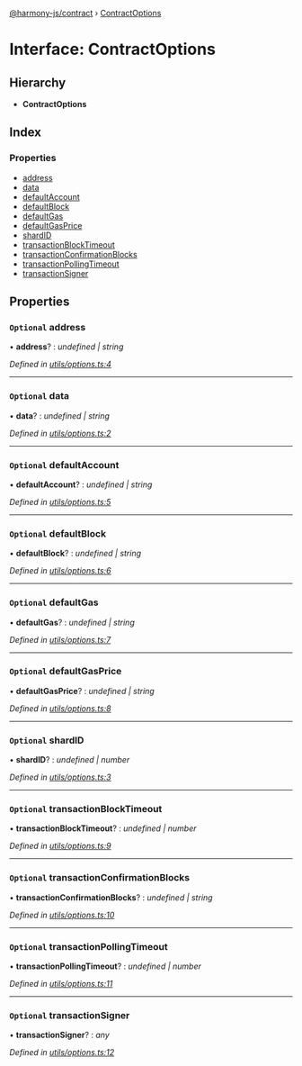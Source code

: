 [@harmony-js/contract](../globals.md) › [ContractOptions](contractoptions.md)

# Interface: ContractOptions

## Hierarchy

* **ContractOptions**

## Index

### Properties

* [address](contractoptions.md#optional-address)
* [data](contractoptions.md#optional-data)
* [defaultAccount](contractoptions.md#optional-defaultaccount)
* [defaultBlock](contractoptions.md#optional-defaultblock)
* [defaultGas](contractoptions.md#optional-defaultgas)
* [defaultGasPrice](contractoptions.md#optional-defaultgasprice)
* [shardID](contractoptions.md#optional-shardid)
* [transactionBlockTimeout](contractoptions.md#optional-transactionblocktimeout)
* [transactionConfirmationBlocks](contractoptions.md#optional-transactionconfirmationblocks)
* [transactionPollingTimeout](contractoptions.md#optional-transactionpollingtimeout)
* [transactionSigner](contractoptions.md#optional-transactionsigner)

## Properties

### `Optional` address

• **address**? : *undefined | string*

*Defined in [utils/options.ts:4](https://github.com/FireStack-Lab/Harmony-sdk-core/blob/ffbbffb/packages/harmony-contract/src/utils/options.ts#L4)*

___

### `Optional` data

• **data**? : *undefined | string*

*Defined in [utils/options.ts:2](https://github.com/FireStack-Lab/Harmony-sdk-core/blob/ffbbffb/packages/harmony-contract/src/utils/options.ts#L2)*

___

### `Optional` defaultAccount

• **defaultAccount**? : *undefined | string*

*Defined in [utils/options.ts:5](https://github.com/FireStack-Lab/Harmony-sdk-core/blob/ffbbffb/packages/harmony-contract/src/utils/options.ts#L5)*

___

### `Optional` defaultBlock

• **defaultBlock**? : *undefined | string*

*Defined in [utils/options.ts:6](https://github.com/FireStack-Lab/Harmony-sdk-core/blob/ffbbffb/packages/harmony-contract/src/utils/options.ts#L6)*

___

### `Optional` defaultGas

• **defaultGas**? : *undefined | string*

*Defined in [utils/options.ts:7](https://github.com/FireStack-Lab/Harmony-sdk-core/blob/ffbbffb/packages/harmony-contract/src/utils/options.ts#L7)*

___

### `Optional` defaultGasPrice

• **defaultGasPrice**? : *undefined | string*

*Defined in [utils/options.ts:8](https://github.com/FireStack-Lab/Harmony-sdk-core/blob/ffbbffb/packages/harmony-contract/src/utils/options.ts#L8)*

___

### `Optional` shardID

• **shardID**? : *undefined | number*

*Defined in [utils/options.ts:3](https://github.com/FireStack-Lab/Harmony-sdk-core/blob/ffbbffb/packages/harmony-contract/src/utils/options.ts#L3)*

___

### `Optional` transactionBlockTimeout

• **transactionBlockTimeout**? : *undefined | number*

*Defined in [utils/options.ts:9](https://github.com/FireStack-Lab/Harmony-sdk-core/blob/ffbbffb/packages/harmony-contract/src/utils/options.ts#L9)*

___

### `Optional` transactionConfirmationBlocks

• **transactionConfirmationBlocks**? : *undefined | string*

*Defined in [utils/options.ts:10](https://github.com/FireStack-Lab/Harmony-sdk-core/blob/ffbbffb/packages/harmony-contract/src/utils/options.ts#L10)*

___

### `Optional` transactionPollingTimeout

• **transactionPollingTimeout**? : *undefined | number*

*Defined in [utils/options.ts:11](https://github.com/FireStack-Lab/Harmony-sdk-core/blob/ffbbffb/packages/harmony-contract/src/utils/options.ts#L11)*

___

### `Optional` transactionSigner

• **transactionSigner**? : *any*

*Defined in [utils/options.ts:12](https://github.com/FireStack-Lab/Harmony-sdk-core/blob/ffbbffb/packages/harmony-contract/src/utils/options.ts#L12)*
